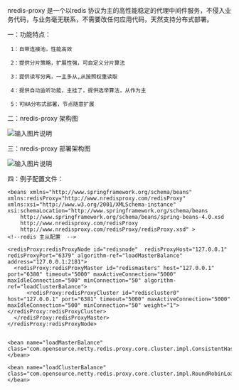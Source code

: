 nredis-proxy 是一个以redis 协议为主的高性能稳定的代理中间件服务，不侵入业务代码，与业务毫无联系，不需要改任何应用代码，天然支持分布式部署。

一：功能特点： 
    
     1：自带连接池，性能高效
     
     2：提供分片策略，扩展性强，可自定义分片算法
     
     3：提供读写分离，一主多从,从按照权重读取
     
     4：提供自动监听功能，主挂了，提供选举算法，从作为主

     5：可HA分布式部署，节点随意扩展

二：nredis-proxy 架构图
 
   ![输入图片说明](http://git.oschina.net/uploads/images/2016/1110/000750_ed0b1d9f_54128.png "在这里输入图片标题")

三：nredis-proxy 部署架构图

![输入图片说明](http://git.oschina.net/uploads/images/2016/1110/000104_44f5a5cb_54128.png "在这里输入图片标题")
     
 四：例子配置文件：

   <?xml version="1.0" encoding="UTF-8"?>
    <beans xmlns="http://www.springframework.org/schema/beans"
	xmlns:redisProxy="http://www.nredisproxy.com/redisProxy"
    xmlns:xsi="http://www.w3.org/2001/XMLSchema-instance" 
    xsi:schemaLocation="http://www.springframework.org/schema/beans 
        http://www.springframework.org/schema/beans/spring-beans-4.0.xsd
        http://www.nredisproxy.com/redisProxy
        http://www.nredisproxy.com/redisProxy/redisProxy.xsd" >
    <!--redis 主从配置  -->
    
    <redisProxy:redisProxyNode id="redisnode"  redisProxyHost="127.0.0.1" redisProxyPort="6379" algorithm-ref="loadMasterBalance" address="127.0.0.1:2181">
      <redisProxy:redisProxyMaster id="redismasters" host="127.0.0.1" port="6380" timeout="5000" maxActiveConnection="5000" maxIdleConnection="500" minConnection="50" algorithm-ref="loadClusterBalance">
      	  <redisProxy:redisProxyCluster id="rediscluster0" host="127.0.0.1" port="6381" timeout="5000" maxActiveConnection="5000" maxIdleConnection="500" minConnection="50" weight="1"></redisProxy:redisProxyCluster>
      </redisProxy:redisProxyMaster> 
    </redisProxy:redisProxyNode>
    

    <bean name="loadMasterBalance" class="com.opensource.netty.redis.proxy.core.cluster.impl.ConsistentHashLoadBalance"></bean>

 	<bean name="loadClusterBalance" class="com.opensource.netty.redis.proxy.core.cluster.impl.RoundRobinLoadBalance"></bean>
 	
 </beans>
     